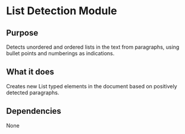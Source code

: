 # List Detection Module

## Purpose

Detects unordered and ordered lists in the text from paragraphs, using bullet points and numberings as indications.

## What it does

Creates new List typed elements in the document based on positively detected paragraphs.

## Dependencies

None

